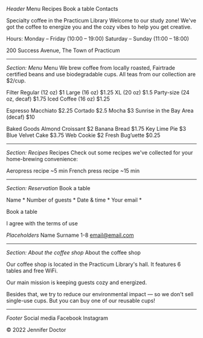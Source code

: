 *Header*
Menu
Recipes
Book a table
Contacts

Specialty coffee in the Practicum Library
Welcome to our study zone! We've got the coffee to energize you and the cozy vibes to help you get creative. 

Hours:
Monday – Friday (10:00 – 19:00)
Saturday – Sunday (11:00 – 18:00)

200 Success Avenue, The Town of Practicum

___________________________
*Section: Menu*
Menu
We brew coffee from locally roasted, Fairtrade certified beans and use biodegradable cups. All teas from our collection are $2/cup.

Filter
Regular (12 oz) $1
Large (16 oz) $1.25 
XL (20 oz) $1.5 
Party-size (24 oz, decaf) $1.75
Iced Coffee (16 oz) $1.25

Espresso
Macchiato $2.25
Cortado $2.5
Mocha $3
Sunrise in the Bay Area (decaf) $10

Baked Goods
Almond Croissant $2
Banana Bread $1.75
Key Lime Pie $3
Blue Velvet Cake $3.75
Web Cookie $2
Fresh Bug’uette $0.25

___________________________
*Section: Recipes*
Recipes
Check out some recipes we've collected for your home-brewing convenience:

Aeropress recipe
~5 min
French press recipe
~15 min

___________________________
*Section: Reservation*
Book a table

Name *
Number of guests *
Date & time *
Your email *

Book a table

I agree with the terms of use

*Placeholders*
Name Surname
1-8
email@email.com

___________________________
*Section: About the coffee shop*
About the coffee shop

Our coffee shop is located in the Practicum Library's hall. It features 6 tables and free WiFi.

Our main mission is keeping guests cozy and energized.

Besides that, we try to reduce our environmental impact — so we don't sell single-use cups. But you can buy one of our reusable cups!

___________________________
*Footer*
Social media
Facebook
Instagram

© 2022 Jennifer Doctor
